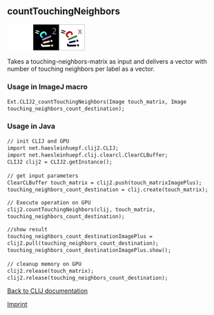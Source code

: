 ## countTouchingNeighbors
<img src="images/mini_empty_logo.png"/><img src="images/mini_clij2_logo.png"/><img src="images/mini_clijx_logo.png"/>

Takes a touching-neighbors-matrix as input and delivers a vector with number of touching neighbors per label as a vector.

### Usage in ImageJ macro
```
Ext.CLIJ2_countTouchingNeighbors(Image touch_matrix, Image touching_neighbors_count_destination);
```


### Usage in Java
```
// init CLIJ and GPU
import net.haesleinhuepf.clij2.CLIJ;
import net.haesleinhuepf.clij.clearcl.ClearCLBuffer;
CLIJ2 clij2 = CLIJ2.getInstance();

// get input parameters
ClearCLBuffer touch_matrix = clij2.push(touch_matrixImagePlus);
touching_neighbors_count_destination = clij.create(touch_matrix);
```

```
// Execute operation on GPU
clij2.countTouchingNeighbors(clij, touch_matrix, touching_neighbors_count_destination);
```

```
//show result
touching_neighbors_count_destinationImagePlus = clij2.pull(touching_neighbors_count_destination);
touching_neighbors_count_destinationImagePlus.show();

// cleanup memory on GPU
clij2.release(touch_matrix);
clij2.release(touching_neighbors_count_destination);
```


[Back to CLIJ documentation](https://clij.github.io/)

[Imprint](https://clij.github.io/imprint)
